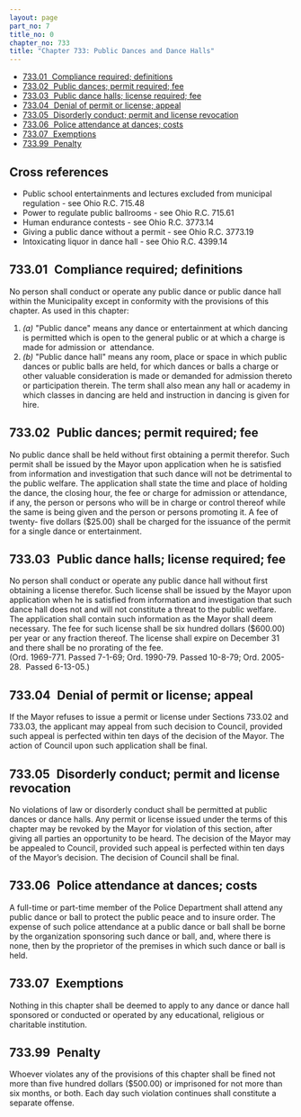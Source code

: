 ```yaml
---
layout: page
part_no: 7
title_no: 0
chapter_no: 733
title: "Chapter 733: Public Dances and Dance Halls"
---
```


* [733.01   Compliance required; definitions](#73301-compliance-required-definitions)
* [733.02   Public dances; permit required; fee](#73302-public-dances-permit-required-fee)
* [733.03   Public dance halls; license required; fee](#73303-public-dance-halls-license-required-fee)
* [733.04   Denial of permit or license; appeal](#73304-denial-of-permit-or-license-appeal)
* [733.05   Disorderly conduct; permit and license revocation](#73305-disorderly-conduct-permit-and-license-revocation)
* [733.06   Police attendance at dances; costs](#73306-police-attendance-at-dances-costs)
* [733.07   Exemptions](#73307-exemptions)
* [733.99   Penalty](#73399-penalty)

## Cross references

* Public school entertainments and lectures excluded from municipal regulation -
see Ohio R.C. 715.48
* Power to regulate public ballrooms - see Ohio R.C. 715.61
* Human endurance contests - see Ohio R.C. 3773.14
* Giving a public dance without a permit - see Ohio R.C. 3773.19
* Intoxicating liquor in dance hall - see Ohio R.C. 4399.14

## 733.01   Compliance required; definitions

No person shall conduct or operate any public dance or public dance hall
within the Municipality except in conformity with the provisions of this
chapter. As used in this chapter:

1. _(a)_ "Public dance" means any dance or entertainment at which dancing is
permitted which is open to the general public or at which a charge is made for
admission or  attendance.
2. _(b)_ "Public dance hall" means any room, place or space in which public
dances or public balls are held, for which dances or balls a charge or other
valuable consideration is made or demanded for admission thereto or
participation therein. The term shall also mean any hall or academy in which
classes in dancing are held and instruction in dancing is given for hire.

## 733.02   Public dances; permit required; fee

No public dance shall be held without first obtaining a permit therefor.
Such permit shall be issued by the Mayor upon application when he is satisfied
from information and investigation that such dance will not be detrimental to
the public welfare. The application shall state the time and place of holding
the dance, the closing hour, the fee or charge for admission or attendance, if
any, the person or persons who will be in charge or control thereof while the
same is being given and the person or persons promoting it. A fee of twenty-
five dollars ($25.00) shall be charged for the issuance of the permit for a
single dance or entertainment.

## 733.03   Public dance halls; license required; fee

No person shall conduct or operate any public dance hall without first
obtaining a license therefor. Such license shall be issued by the Mayor upon
application when he is satisfied from information and investigation that such
dance hall does not and will not constitute a threat to the public welfare. The
application shall contain such information as the Mayor shall deem necessary.
The fee for such license shall be six hundred dollars ($600.00) per year or any
fraction thereof. The license shall expire on December 31 and there shall be no
prorating of the fee.  
(Ord. 1969-771. Passed 7-1-69; Ord. 1990-79. Passed 10-8-79; Ord. 2005-28. 
Passed 6-13-05.)

## 733.04   Denial of permit or license; appeal

If the Mayor refuses to issue a permit or license under Sections
733.02 and
733.03, the applicant may appeal from such decision to Council, provided such
appeal is perfected within ten days of the decision of the Mayor. The action of
Council upon such application shall be final.

## 733.05   Disorderly conduct; permit and license revocation

No violations of law or disorderly conduct shall be permitted at public
dances or dance halls. Any permit or license issued under the terms of this
chapter may be revoked by the Mayor for violation of this section, after giving
all parties an opportunity to be heard. The decision of the Mayor may be
appealed to Council, provided such appeal is perfected within ten days of the
Mayor’s decision. The decision of Council shall be final.

## 733.06   Police attendance at dances; costs

A full-time or part-time member of the Police Department shall attend any
public dance or ball to protect the public peace and to insure order. The
expense of such police attendance at a public dance or ball shall be borne by
the organization sponsoring such dance or ball, and, where there is none, then
by the proprietor of the premises in which such dance or ball is held.

## 733.07   Exemptions

Nothing in this chapter shall be deemed to apply to any dance or dance hall
sponsored or conducted or operated by any educational, religious or charitable
institution.

## 733.99   Penalty

Whoever violates any of the provisions of this chapter shall be fined not
more than five hundred dollars ($500.00) or imprisoned for not more than six
months, or both. Each day such violation continues shall constitute a separate
offense.
